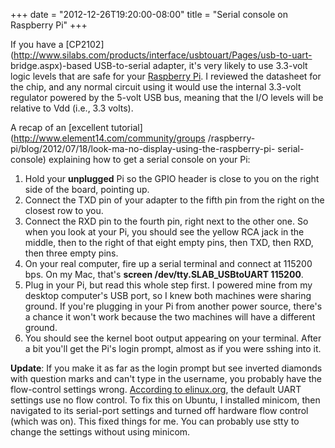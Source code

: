 ﻿+++
date = "2012-12-26T19:20:00-08:00"
title = "Serial console on Raspberry Pi"
+++



If you have a
[CP2102](http://www.silabs.com/products/interface/usbtouart/Pages/usb-to-uart-
bridge.aspx)-based USB-to-serial adapter, it's very likely to use 3.3-volt
logic levels that are safe for your [Raspberry
Pi](http://www.raspberrypi.org/). I reviewed the datasheet for the chip, and
any normal circuit using it would use the internal 3.3-volt regulator powered
by the 5-volt USB bus, meaning that the I/O levels will be relative to Vdd
(i.e., 3.3 volts).

A recap of an [excellent tutorial](http://www.element14.com/community/groups
/raspberry-pi/blog/2012/07/18/look-ma-no-display-using-the-raspberry-pi-
serial-console) explaining how to get a serial console on your Pi:

  1. Hold your **unplugged** Pi so the GPIO header is close to you on the right side of the board, pointing up.
  2. Connect the TXD pin of your adapter to the fifth pin from the right on the closest row to you.
  3. Connect the RXD pin to the fourth pin, right next to the other one. So when you look at your Pi, you should see the yellow RCA jack in the middle, then to the right of that eight empty pins, then TXD, then RXD, then three empty pins.
  4. On your real computer, fire up a serial terminal and connect at 115200 bps. On my Mac, that's **screen /dev/tty.SLAB_USBtoUART 115200**.
  5. Plug in your Pi, but read this whole step first. I powered mine from my desktop computer's USB port, so I knew both machines were sharing ground. If you're plugging in your Pi from another power source, there's a chance it won't work because the two machines will have a different ground.
  6. You should see the kernel boot output appearing on your terminal. After a bit you'll get the Pi's login prompt, almost as if you were sshing into it.

**Update**: If you make it as far as the login prompt but see inverted diamonds with question marks and can't type in the username, you probably have the flow-control settings wrong. [According to elinux.org](http://elinux.org/RPi_Serial_Connection), the default UART settings use no flow control. To fix this on Ubuntu, I installed minicom, then navigated to its serial-port settings and turned off hardware flow control (which was on). This fixed things for me. You can probably use stty to change the settings without using minicom.

